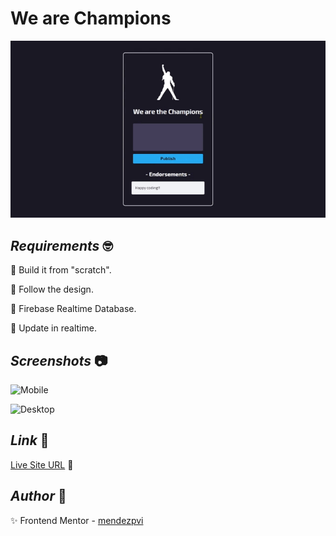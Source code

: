 # We are Champions

![We are Champions](./assets/video/sample.gif)

## *Requirements* :nerd_face:

🎯 Build it from "scratch".

🎯 Follow the design.

🎯 Firebase Realtime Database.

🎯 Update in realtime.

## *Screenshots* :camera:

![Mobile](./assets/screenshot/mobile.avif)

![Desktop](./assets/screenshot/desktop.avif)

## *Link* :link:

[Live Site URL](https://mendezpvi.github.io/fcp-champions-app/) 👀

## *Author* :beginner:

✨ Frontend Mentor - [mendezpvi](https://www.frontendmentor.io/profile/mendezpvi/)
